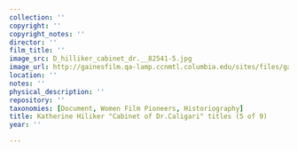 ```yaml
---
collection: ''
copyright: ''
copyright_notes: ''
director: ''
film_title: ''
image_src: D_hilliker_cabinet_dr.__82541-5.jpg
image_url: http://gainesfilm.qa-lamp.ccnmtl.columbia.edu/sites/files/gainesfilm/images/D_hilliker_cabinet_dr.__82541-5.jpg
location: ''
notes: ''
physical_description: ''
repository: ''
taxonomies: [Document, Women Film Pioneers, Historiography]
title: Katherine Hiliker "Cabinet of Dr.Caligari" titles (5 of 9)
year: ''

---
```

